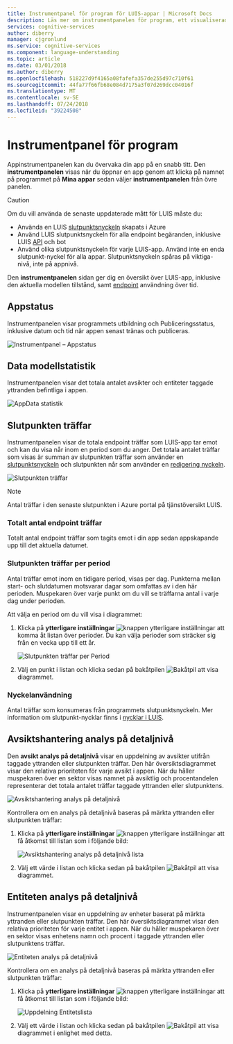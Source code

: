 ```yaml
---
title: Instrumentpanel för program för LUIS-appar | Microsoft Docs
description: Läs mer om instrumentpanelen för program, ett visualiserade verktyg som hjälper dig att övervaka dina appar i korthet enkel.
services: cognitive-services
author: diberry
manager: cjgronlund
ms.service: cognitive-services
ms.component: language-understanding
ms.topic: article
ms.date: 03/01/2018
ms.author: diberry
ms.openlocfilehash: 518227d9f4165a08fafefa357de255d97c710f61
ms.sourcegitcommit: 44fa77f66fb68e084d7175a3f07d269dcc04016f
ms.translationtype: MT
ms.contentlocale: sv-SE
ms.lasthandoff: 07/24/2018
ms.locfileid: "39224508"
---
```

# <a name="application-dashboard"></a>Instrumentpanel för program
Appinstrumentpanelen kan du övervaka din app på en snabb titt. Den **instrumentpanelen** visas när du öppnar en app genom att klicka på namnet på programmet på **Mina appar** sedan väljer **instrumentpanelen** från övre panelen. 

> [!CAUTION]
> Om du vill använda de senaste uppdaterade mått för LUIS måste du:
> * Använda en LUIS [slutpunktsnyckeln](luis-how-to-azure-subscription.md) skapats i Azure
> * Använd LUIS slutpunktsnyckeln för alla endpoint begäranden, inklusive LUIS [API](https://aka.ms/luis-endpoint-apis) och bot
> * Använd olika slutpunktsnyckeln för varje LUIS-app. Använd inte en enda slutpunkt-nyckel för alla appar. Slutpunktsnyckeln spåras på viktiga-nivå, inte på appnivå.  

Den **instrumentpanelen** sidan ger dig en översikt över LUIS-app, inklusive den aktuella modellen tillstånd, samt [endpoint](luis-glossary.md#endpoint) användning över tid. <!--The following image shows the **Dashboard** page.-->

<!-- TBD: Get a working screen shot
![The Dashboard](./media/luis-how-to-use-dashboard/dashboard.png)
-->

<!-- TBD: IS THIS STILL TRUE?
At the top of the **Dashboard** page, a contextual notification bar constantly displays notifications to update you on the required or recommended actions appropriate for the current state of your app. It also provides useful tips and alerts as needed. A detailed description of the data reported on the **Dashboard** page follows.
-->
  
## <a name="app-status"></a>Appstatus
Instrumentpanelen visar programmets utbildning och Publiceringsstatus, inklusive datum och tid när appen senast tränas och publiceras.  

![Instrumentpanel – Appstatus](./media/luis-how-to-use-dashboard/app-state.png)

## <a name="model-data-statistics"></a>Data modellstatistik
Instrumentpanelen visar det totala antalet avsikter och entiteter taggade yttranden befintliga i appen. 

![AppData statistik](./media/luis-how-to-use-dashboard/app-model-count.png)

## <a name="endpoint-hits"></a>Slutpunkten träffar
Instrumentpanelen visar de totala endpoint träffar som LUIS-app tar emot och kan du visa når inom en period som du anger. Det totala antalet träffar som visas är summan av slutpunkten träffar som använder en [slutpunktsnyckeln](./luis-concept-keys.md#endpoint-key) och slutpunkten når som använder en [redigering nyckeln](./luis-concept-keys.md#authoring-key).

<!-- TBD: this image is old but I don't have a new one based on usage -->
![Slutpunkten träffar](./media/luis-how-to-use-dashboard/dashboard-endpointhits.png)

> [!NOTE] 
> Antal träffar i den senaste slutpunkten i Azure portal på tjänstöversikt LUIS. 
 
### <a name="total-endpoint-hits"></a>Totalt antal endpoint träffar
Totalt antal endpoint träffar som tagits emot i din app sedan appskapande upp till det aktuella datumet.

### <a name="endpoint-hits-per-period"></a>Slutpunkten träffar per period
Antal träffar emot inom en tidigare period, visas per dag. Punkterna mellan start- och slutdatumen motsvarar dagar som omfattas av i den här perioden. Muspekaren över varje punkt om du vill se träffarna antal i varje dag under perioden. 

Att välja en period om du vill visa i diagrammet:
 
1. Klicka på **ytterligare inställningar** ![knappen ytterligare inställningar](./media/luis-how-to-use-dashboard/Dashboard-Settings-btn.png) att komma åt listan över perioder. Du kan välja perioder som sträcker sig från en vecka upp till ett år. 

    ![Slutpunkten träffar per Period](./media/luis-how-to-use-dashboard/timerange.png)

2. Välj en punkt i listan och klicka sedan på bakåtpilen ![Bakåtpil](./media/luis-how-to-use-dashboard/Dashboard-backArrow.png) att visa diagrammet.

### <a name="key-usage"></a>Nyckelanvändning
Antal träffar som konsumeras från programmets slutpunktsnyckeln. Mer information om slutpunkt-nycklar finns i [nycklar i LUIS](luis-concept-keys.md). 
  
## <a name="intent-breakdown"></a>Avsiktshantering analys på detaljnivå
Den **avsikt analys på detaljnivå** visar en uppdelning av avsikter utifrån taggade yttranden eller slutpunkten träffar. Den här översiktsdiagrammet visar den relativa prioriteten för varje avsikt i appen. När du håller muspekaren över en sektor visas namnet på avsiktlig och procentandelen representerar det totala antalet träffar taggade yttranden eller slutpunktens. 

![Avsiktshantering analys på detaljnivå](./media/luis-how-to-use-dashboard/intent-breakdown.png)

Kontrollera om en analys på detaljnivå baseras på märkta yttranden eller slutpunkten träffar:

1. Klicka på **ytterligare inställningar** ![knappen ytterligare inställningar](./media/luis-how-to-use-dashboard/Dashboard-Settings-btn.png) att få åtkomst till listan som i följande bild:

    ![Avsiktshantering analys på detaljnivå lista](./media/luis-how-to-use-dashboard/intent-breakdown-based-on.png)
2. Välj ett värde i listan och klicka sedan på bakåtpilen ![Bakåtpil](./media/luis-how-to-use-dashboard/Dashboard-backArrow.png) att visa diagrammet.

## <a name="entity-breakdown"></a>Entiteten analys på detaljnivå
Instrumentpanelen visar en uppdelning av enheter baserat på märkta yttranden eller slutpunkten träffar. Den här översiktsdiagrammet visar den relativa prioriteten för varje entitet i appen. När du håller muspekaren över en sektor visas enhetens namn och procent i taggade yttranden eller slutpunktens träffar. 

![Entiteten analys på detaljnivå](./media/luis-how-to-use-dashboard/entity-breakdown.png)

Kontrollera om en analys på detaljnivå baseras på märkta yttranden eller slutpunkten träffar:

1. Klicka på **ytterligare inställningar** ![knappen ytterligare inställningar](./media/luis-how-to-use-dashboard/Dashboard-Settings-btn.png) att få åtkomst till listan som i följande bild:

    ![Uppdelning Entitetslista](./media/luis-how-to-use-dashboard/entity-breakdown-based-on.png)
2. Välj ett värde i listan och klicka sedan på bakåtpilen ![Bakåtpil](./media/luis-how-to-use-dashboard/Dashboard-backArrow.png) att visa diagrammet i enlighet med detta.
